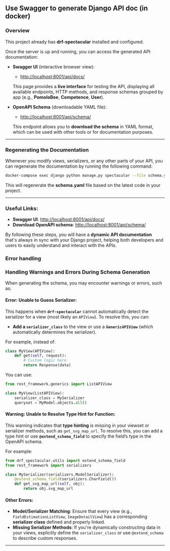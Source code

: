 ## Use Swagger to generate Django API doc (in docker)




### Overview

This project already has **drf-spectacular** installed and configured.

Once the server is up and running, you can access the generated API documentation:

   * **Swagger UI** (interactive browser view):

     * [http://localhost:8001/api/docs/](http://localhost:8001/api/docs/)

     This page provides a **live interface** for testing the API, displaying all available endpoints, HTTP methods, and response schemas grouped by app (e.g., **PomoloBee**, **Competence**, **User**).

   * **OpenAPI Schema** (downloadable YAML file):

     * [http://localhost:8001/api/schema/](http://localhost:8001/api/schema/)

     This endpoint allows you to **download the schema** in YAML format, which can be used with other tools or for documentation purposes.

---

 
### **Regenerating the Documentation**

Whenever you modify views, serializers, or any other parts of your API, you can regenerate the documentation by running the following command:

```bash
docker-compose exec django python manage.py spectacular --file schema.yaml
```

This will regenerate the **schema.yaml** file based on the latest code in your project.

---

### **Useful Links**:

* **Swagger UI**: [http://localhost:8001/api/docs/](http://localhost:8001/api/docs/)
* **Download OpenAPI schema**: [http://localhost:8001/api/schema/](http://localhost:8001/api/schema/)

By following these steps, you will have a **dynamic API documentation** that's always in sync with your Django project, helping both developers and users to easily understand and interact with the APIs.


### Error handling 


### **Handling Warnings and Errors During Schema Generation**

When generating the schema, you may encounter warnings or errors, such as:

#### **Error: Unable to Guess Serializer**:

This happens when **`drf-spectacular`** cannot automatically detect the serializer for a view (most likely an `APIView`). To resolve this, you can:

* **Add a `serializer_class`** to the view or use a **`GenericAPIView`** (which automatically determines the serializer).

For example, instead of:

```python
class MyView(APIView):
    def get(self, request):
        # Custom logic here
        return Response(data)
```

You can use:

```python
from rest_framework.generics import ListAPIView

class MyView(ListAPIView):
    serializer_class = MySerializer
    queryset = MyModel.objects.all()
```

#### **Warning: Unable to Resolve Type Hint for Function**:

This warning indicates that **type hinting** is missing in your viewset or serializer methods, such as `get_svg_map_url`. To resolve this, you can add a type hint or use **`@extend_schema_field`** to specify the field’s type in the OpenAPI schema.

For example:

```python
from drf_spectacular.utils import extend_schema_field
from rest_framework import serializers

class MySerializer(serializers.ModelSerializer):
    @extend_schema_field(serializers.CharField())
    def get_svg_map_url(self, obj):
        return obj.svg_map_url
```

#### **Other Errors**:

* **Model/Serializer Matching**: Ensure that every view (e.g., `FieldEstimationListView`, `ImageDetailView`) has a corresponding **serializer class** defined and properly linked.
* **Missing Serializer Methods**: If you're dynamically constructing data in your views, explicitly define the `serializer_class` or use `@extend_schema` to describe custom responses.

---
